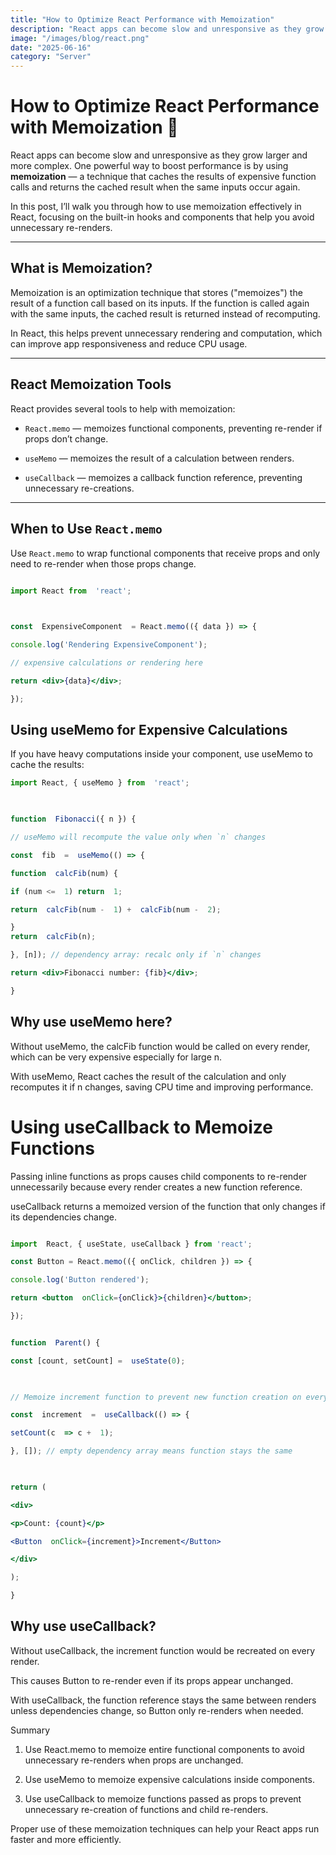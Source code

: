 ```yaml
---
title: "How to Optimize React Performance with Memoization"
description: "React apps can become slow and unresponsive as they grow larger and more complex. One powerful way to boost performance is by using **memoization** — a technique that caches the results of expensive function calls and returns the cached result when the same inputs occur again."
image: "/images/blog/react.png"
date: "2025-06-16"
category: "Server"
---
```



   

# How to Optimize React Performance with Memoization 🚀

  

React apps can become slow and unresponsive as they grow larger and more complex. One powerful way to boost performance is by using **memoization** — a technique that caches the results of expensive function calls and returns the cached result when the same inputs occur again.

  

In this post, I’ll walk you through how to use memoization effectively in React, focusing on the built-in hooks and components that help you avoid unnecessary re-renders.

  

---

  

## What is Memoization?

  

Memoization is an optimization technique that stores ("memoizes") the result of a function call based on its inputs. If the function is called again with the same inputs, the cached result is returned instead of recomputing.

  

In React, this helps prevent unnecessary rendering and computation, which can improve app responsiveness and reduce CPU usage.

  

---

  

## React Memoization Tools

  

React provides several tools to help with memoization:

  

- `React.memo` — memoizes functional components, preventing re-render if props don’t change.

- `useMemo` — memoizes the result of a calculation between renders.

- `useCallback` — memoizes a callback function reference, preventing unnecessary re-creations.

  

---

  

## When to Use `React.memo`

  

Use `React.memo` to wrap functional components that receive props and only need to re-render when those props change.

  

```jsx

import React from  'react';

  

const  ExpensiveComponent  = React.memo(({ data }) => {

console.log('Rendering ExpensiveComponent');

// expensive calculations or rendering here

return <div>{data}</div>;

});
```

## Using useMemo for Expensive Calculations

If you have heavy computations inside your component, use useMemo to cache the results:

  

```jsx
import React, { useMemo } from  'react';

  

function  Fibonacci({ n }) {

// useMemo will recompute the value only when `n` changes

const  fib  =  useMemo(() => {

function  calcFib(num) {

if (num <=  1) return  1;

return  calcFib(num -  1) +  calcFib(num -  2);

}
return  calcFib(n);

}, [n]); // dependency array: recalc only if `n` changes

return <div>Fibonacci number: {fib}</div>;

}
```
  

## Why use useMemo here?

Without useMemo, the calcFib function  would  be  called  on  every  render, which  can  be  very  expensive  especially  for  large  n.

With  useMemo, React  caches  the  result  of  the  calculation  and  only  recomputes  it  if  n  changes, saving  CPU  time  and  improving  performance.


# Using  useCallback  to  Memoize  Functions

Passing  inline  functions  as  props  causes  child  components  to  re-render  unnecessarily  because  every  render  creates  a  new  function  reference.


useCallback  returns  a  memoized  version  of  the  function  that  only  changes  if  its  dependencies  change.

  

```jsx

import  React, { useState, useCallback } from 'react';

const Button = React.memo(({ onClick, children }) => {

console.log('Button rendered');

return <button  onClick={onClick}>{children}</button>;

});


function  Parent() {

const [count, setCount] =  useState(0);

  

// Memoize increment function to prevent new function creation on every render

const  increment  =  useCallback(() => {

setCount(c  => c +  1);

}, []); // empty dependency array means function stays the same

  

return (

<div>

<p>Count: {count}</p>

<Button  onClick={increment}>Increment</Button>

</div>

);

}
```

## Why use useCallback?

Without useCallback, the increment function  would  be  recreated  on  every  render.

  

This  causes  Button  to  re-render  even  if  its  props  appear  unchanged.

  

With  useCallback, the  function  reference  stays  the  same  between  renders  unless  dependencies  change, so  Button  only  re-renders  when  needed.

  

Summary

1. Use  React.memo  to  memoize  entire  functional  components  to  avoid  unnecessary  re-renders  when  props  are  unchanged.

  

2. Use  useMemo  to  memoize  expensive  calculations  inside  components.

  

3. Use  useCallback  to  memoize  functions  passed  as  props  to  prevent  unnecessary  re-creation  of  functions  and  child  re-renders.

  

Proper  use  of  these  memoization  techniques  can  help  your  React  apps  run  faster  and  more  efficiently.